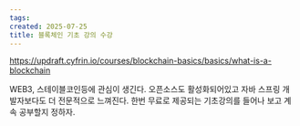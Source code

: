 ```yaml
---
tags: 
created: 2025-07-25
title: 블록체인 기초 강의 수강
---
```

https://updraft.cyfrin.io/courses/blockchain-basics/basics/what-is-a-blockchain

WEB3, 스테이블코인등에 관심이 생긴다. 오픈소스도 활성화되어있고 자바 스프링 개발자보다도 더 전문적으로 느껴진다. 한번 무료로 제공되는 기초강의를 들어나 보고 계속 공부할지 정하자.

